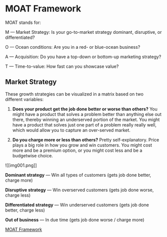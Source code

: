 # MOAT Framework



MOAT stands for:

M — Market Strategy: Is your go-to-market strategy dominant, disruptive, or differentiated?

O — Ocean conditions: Are you in a red- or blue-ocean business?

A — Acquisition: Do you have a top-down or bottom-up marketing strategy?

T — Time-to-value: How fast can you showcase value?



## Market Strategy


These growth strategies can be visualized in a matrix based on two different variables:

1. **Does your product get the job done better or worse than others?** You might have a product that solves a problem better than anything else out there, thereby winning an underserved portion of the market. You might have a product that solves just one part of a problem really really well, which would allow you to capture an over-served market.

2. **Do you charge more or less than others?** Pretty self-explanatory. Price plays a big role in how you grow and win customers. You might cost more and be a premium option, or you might cost less and be a budgetwise choice.

![[img001.png]]

**Dominant strategy** — Win all types of customers (gets job done better, charge more)

**Disruptive strategy** — Win overserved customers (gets job done worse, charge less)

**Differentiated strategy** — Win underserved customers (gets job done better, charge less)

**Out of business** — In due time (gets job done worse / charge more)




[MOAT Framework](https://www.kevanlee.com/articles/product-led-growth-moat-framework)